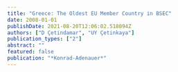```yaml
---
title: "Greece: The Oldest EU Member Country in BSEC"
date: 2008-01-01
publishDate: 2021-08-20T12:06:02.518094Z
authors: ["D Çetindamar", "UY Çetinkaya"]
publication_types: ["2"]
abstract: ""
featured: false
publication: "*Konrad-Adenauer*"
---
```


